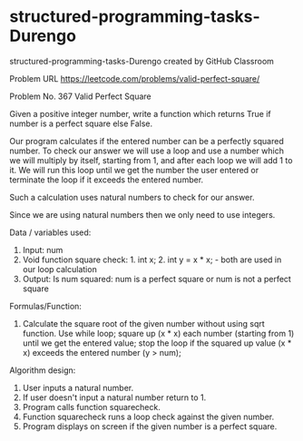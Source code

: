 # structured-programming-tasks-Durengo
structured-programming-tasks-Durengo created by GitHub Classroom

Problem URL https://leetcode.com/problems/valid-perfect-square/

Problem No. 367 Valid Perfect Square

Given a positive integer number, write a function which returns True if number is a perfect square else False.

Our program calculates if the entered number can be a perfectly squared number.
To check our answer we will use a loop and use a number which we will multiply by itself, starting from 1, and after each loop we will add 1 to it. We will run this loop until we get the number the user entered or terminate the loop if it exceeds the entered number.

Such a calculation uses natural numbers to check for our answer.

Since we are using natural numbers then we only need to use integers.

Data / variables used:

1. Input: num
2. Void function square check: 1. int x; 2. int y = x * x; - both are used in our loop calculation
3. Output: Is num squared: num is a perfect square or num is not a perfect square

Formulas/Function:

1. Calculate the square root of the given number without using sqrt function. 
    Use while loop; square up (x * x) each number (starting from 1) until we get the entered 
value; stop the loop if the squared up value (x * x) exceeds the entered number (y > num);

Algorithm design:
1. User inputs a natural number.
2. If user doesn't input a natural number return to 1.
3. Program calls function squarecheck.
4. Function squarecheck runs a loop check against the given number.
5. Program displays on screen if the given number is a perfect square.
